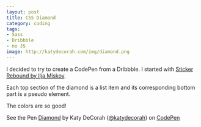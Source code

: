 ```yaml
---
layout: post
title: CSS Diamond
category: coding
tags: 
- Sass
- Dribbble
- no JS
image: http://katydecorah.com/img/diamond.png
---
```


I decided to try to create a CodePen from a Dribbble. I started with [Sticker Rebound by Ilja Miskov](http://dribbble.com/shots/1178230-Sticker-Rebound).

Each top section of the diamond is a list item and its corresponding bottom part is a pseudo element.

The colors are so good!

<p data-height="400" data-theme-id="97" data-slug-hash="DALBC" data-user="katydecorah" data-default-tab="result" class='codepen'>See the Pen <a href='http://codepen.io/katydecorah/pen/DALBC'>Diamond</a> by Katy DeCorah (<a href='http://codepen.io/katydecorah'>@katydecorah</a>) on <a href='http://codepen.io'>CodePen</a></p>